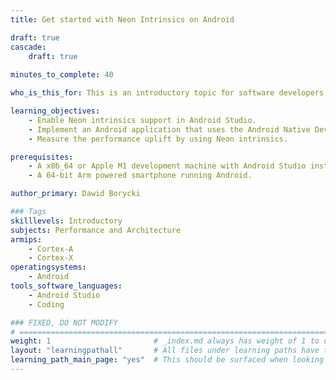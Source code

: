 ```yaml
---
title: Get started with Neon Intrinsics on Android

draft: true
cascade:
    draft: true
    
minutes_to_complete: 40

who_is_this_for: This is an introductory topic for software developers interested in learning how to use Neon Intrinsics on Arm powered mobile devices running Android. 

learning_objectives:
    - Enable Neon intrinsics support in Android Studio.
    - Implement an Android application that uses the Android Native Development Kit (NDK) to calculate the dot product of two vectors in C/C++. 
    - Measure the performance uplift by using Neon intrinsics.

prerequisites:
    - A x86_64 or Apple M1 development machine with Android Studio installed.
    - A 64-bit Arm powered smartphone running Android.

author_primary: Dawid Borycki

### Tags
skilllevels: Introductory
subjects: Performance and Architecture
armips:
    - Cortex-A
    - Cortex-X
operatingsystems:
    - Android
tools_software_languages:
    - Android Studio
    - Coding

### FIXED, DO NOT MODIFY
# ================================================================================
weight: 1                       # _index.md always has weight of 1 to order correctly
layout: "learningpathall"       # All files under learning paths have this same wrapper
learning_path_main_page: "yes"  # This should be surfaced when looking for related content. Only set for _index.md of learning path content.
---
```

